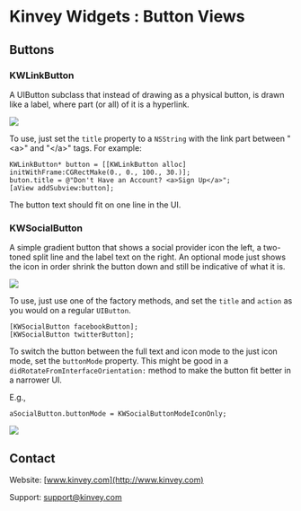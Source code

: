 Kinvey Widgets : Button Views
=====
## Buttons
### KWLinkButton
A UIButton subclass that instead of drawing as a physical button, is drawn like a label, where part (or all) of it is a hyperlink. 

![](https://raw.github.com/KinveyApps/KinveyWidgets/master/doc/assets/KWLinkButton_sample.png)

To use, just set the `title` property to a `NSString` with the link part between "&lt;a&gt;" and "&lt;/a&gt;" tags. For example:

    KWLinkButton* button = [[KWLinkButton alloc] initWithFrame:CGRectMake(0., 0., 100., 30.)];
    buton.title = @"Don't Have an Account? <a>Sign Up</a>";
    [aView addSubview:button];

The button text should fit on one line in the UI. 

### KWSocialButton
A simple gradient button that shows a social provider icon the left, a two-toned split line and the label text on the right. An optional mode just shows the icon in order shrink the button down and still be indicative of what it is. 

![](https://raw.github.com/KinveyApps/KinveyWidgets/master/doc/assets/KWSocialButton_sample.png)

To use, just use one of the factory methods, and set the `title` and `action` as you would on a regular `UIButton`.

    [KWSocialButton facebookButton];
    [KWSocialButton twitterButton];

To switch the button between the full text and icon mode to the just icon mode, set the `buttonMode` property. This might be good in a `didRotateFromInterfaceOrientation:` method to make the button fit better in a narrower UI.

E.g.,


	aSocialButton.buttonMode = KWSocialButtonModeIconOnly;

![](https://raw.github.com/KinveyApps/KinveyWidgets/master/doc/assets/KWSocialButton_icon_sample.png)

## Contact
Website: [www.kinvey.com](http://www.kinvey.com)

Support: [support@kinvey.com](http://docs.kinvey.com/mailto:support@kinvey.com)